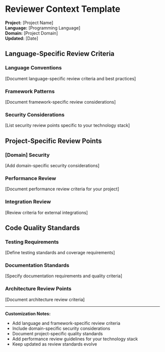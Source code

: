 # Reviewer Context Template

**Project:** [Project Name]  
**Language:** [Programming Language]  
**Domain:** [Project Domain]  
**Updated:** [Date]

## Language-Specific Review Criteria

### Language Conventions
[Document language-specific review criteria and best practices]

### Framework Patterns
[Document framework-specific review considerations]

### Security Considerations
[List security review points specific to your technology stack]

## Project-Specific Review Points

### [Domain] Security
[Add domain-specific security considerations]

### Performance Review
[Document performance review criteria for your project]

### Integration Review
[Review criteria for external integrations]

## Code Quality Standards

### Testing Requirements
[Define testing standards and coverage requirements]

### Documentation Standards
[Specify documentation requirements and quality criteria]

### Architecture Review Points
[Document architecture review criteria]

---

**Customization Notes:**
- Add language and framework-specific review criteria
- Include domain-specific security considerations
- Document project-specific quality standards
- Add performance review guidelines for your technology stack
- Keep updated as review standards evolve
